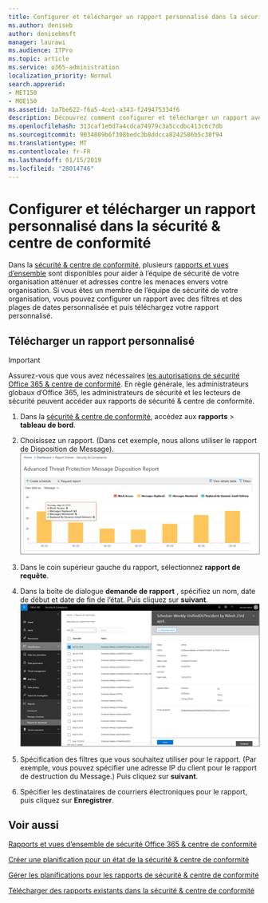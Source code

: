 ```yaml
---
title: Configurer et télécharger un rapport personnalisé dans la sécurité &amp; centre de conformité
ms.author: deniseb
author: denisebmsft
manager: laurawi
ms.audience: ITPro
ms.topic: article
ms.service: o365-administration
localization_priority: Normal
search.appverid:
- MET150
- MOE150
ms.assetid: 1a7be622-f6a5-4ce1-a343-f249475334f6
description: Découvrez comment configurer et télécharger un rapport avec une plage de dates personnalisée et des filtres de sécurité &amp; centre de conformité.
ms.openlocfilehash: 313caf1e6d7a4cdca74979c3a5ccdbc413c6c7db
ms.sourcegitcommit: 9034809b6f308bedc3b8ddcca8242586b5c30f94
ms.translationtype: MT
ms.contentlocale: fr-FR
ms.lasthandoff: 01/15/2019
ms.locfileid: "28014746"
---
```

# <a name="set-up-and-download-a-custom-report-in-the-security-amp-compliance-center"></a>Configurer et télécharger un rapport personnalisé dans la sécurité &amp; centre de conformité

Dans la [sécurité &amp; centre de conformité](https://protection.office.com), plusieurs [rapports et vues d’ensemble](reports-and-insights-in-security-and-compliance.md) sont disponibles pour aider à l’équipe de sécurité de votre organisation atténuer et adresses contre les menaces envers votre organisation. Si vous êtes un membre de l’équipe de sécurité de votre organisation, vous pouvez configurer un rapport avec des filtres et des plages de dates personnalisée et puis téléchargez votre rapport personnalisé. 
  
## <a name="download-a-custom-report"></a>Télécharger un rapport personnalisé

> [!IMPORTANT]
> Assurez-vous que vous avez nécessaires [les autorisations de sécurité Office 365 &amp; centre de conformité](permissions-in-the-security-and-compliance-center.md). En règle générale, les administrateurs globaux d’Office 365, les administrateurs de sécurité et les lecteurs de sécurité peuvent accéder aux rapports de sécurité &amp; centre de conformité. 
  
1. Dans la [sécurité &amp; centre de conformité](https://protection.office.com), accédez aux **rapports** \> **tableau de bord**.
    
2. Choisissez un rapport. (Dans cet exemple, nous allons utiliser le rapport de Disposition de Message).<br/>![Cliquez sur Demander un rapport pour télécharger un rapport](media/b566925d-b9d9-453d-9bdd-f2637c7ba140.png)
  
3. Dans le coin supérieur gauche du rapport, sélectionnez **rapport de requête**.
    
4. Dans la boîte de dialogue **demande de rapport** , spécifiez un nom, date de début et date de fin de l’état. Puis cliquez sur **suivant**.<br/>![Dans la sécurité &amp; centre de conformité, cliquez sur rapports \> pour le téléchargement des rapports](media/65e625f5-c98c-49fc-9c1f-8c80ec8308fd.png)
  
5. Spécification des filtres que vous souhaitez utiliser pour le rapport. (Par exemple, vous pouvez spécifier une adresse IP du client pour le rapport de destruction du Message.) Puis cliquez sur **suivant**.
    
6. Spécifier les destinataires de courriers électroniques pour le rapport, puis cliquez sur **Enregistrer**.
    
## <a name="related-topics"></a>Voir aussi

[Rapports et vues d’ensemble de sécurité Office 365 &amp; centre de conformité](reports-and-insights-in-security-and-compliance.md)
  
[Créer une planification pour un état de la sécurité &amp; centre de conformité](create-a-schedule-for-a-report.md)
  
[Gérer les planifications pour les rapports de sécurité &amp; centre de conformité](manage-schedules-for-multiple-reports.md)
  
[Télécharger des rapports existants dans la sécurité &amp; centre de conformité](download-existing-reports.md)
  

